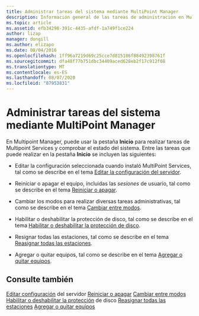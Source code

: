 ```yaml
---
title: Administrar tareas del sistema mediante MultiPoint Manager
description: Información general de las tareas de administración en Multipoint Manager
ms.topic: article
ms.assetid: efb34298-391c-4435-afdf-1a749f1ce224
author: lizap
manager: dongill
ms.author: elizapo
ms.date: 08/04/2016
ms.openlocfilehash: 1ff96a7219d69c25cce7d815186f88492398761f
ms.sourcegitcommit: dfa48f77b751dbc34409aced628eb2f17c912f08
ms.translationtype: MT
ms.contentlocale: es-ES
ms.lasthandoff: 08/07/2020
ms.locfileid: "87953831"
---
```

# <a name="manage-system-tasks-using-multipoint-manager"></a>Administrar tareas del sistema mediante MultiPoint Manager
En Multipoint Manager, puede usar la pestaña **Inicio** para realizar tareas de Multipoint Services y comprobar el estado del sistema. Entre las tareas que puede realizar en la pestaña **Inicio** se incluyen las siguientes:

-   Editar la configuración seleccionada cuando instaló MultiPoint Services, tal como se describe en el tema [Editar la configuración del servidor](Edit-Server-Settings.md).

-   Reiniciar o apagar el equipo, incluidas las *sesiones* de usuario, tal como se describe en el tema [Reiniciar o apagar](Restart-or-Shut-Down.md).

-   Cambiar los modos para realizar diversas tareas administrativas, tal como se describe en el tema [Cambiar entre modos](Switch-Between-Modes.md).

-   Habilitar o deshabilitar la protección de disco, tal como se describe en el tema [Habilitar o deshabilitar la protección de disco](Enable-or-Disable-Disk-Protection.md).

-   Resignar todas las estaciones, tal como se describe en el tema [Reasignar todas las estaciones](Remap-All-Stations.md).

-   Agregar o quitar equipos, tal como se describe en el tema [Agregar o quitar equipos](Add-or-Remove-Computers.md).

## <a name="see-also"></a>Consulte también
[Editar configuración](Edit-Server-Settings.md) 
 del servidor [Reiniciar o apagar](Restart-or-Shut-Down.md) 
 [Cambiar entre modos](Switch-Between-Modes.md) 
 [Habilitar o deshabilitar la protección](Enable-or-Disable-Disk-Protection.md) 
 de disco [Reasignar todas las estaciones](Remap-All-Stations.md) 
 [Agregar o quitar equipos](Add-or-Remove-Computers.md)